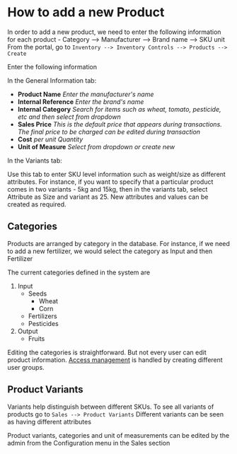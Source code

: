 # How to add a new Product
In order to add a new product, we need to enter the following information for each product - 
Category --> Manufacturer --> Brand name --> SKU unit
From the portal, go to ```Inventory --> Inventory Controls --> Products --> Create```

Enter the following information

In the General Information tab:
+ **Product Name** *Enter the manufacturer's name*
+ **Internal Reference** *Enter the brand's name*
+ **Internal Category** *Search for items such as wheat, tomato, pesticide, etc and then select from dropdown*
+ **Sales Price** *This is the default price that appears during transactions. The final price to be charged can be edited during transaction*
+ **Cost** *per unit Quantity*
+ **Unit of Measure** *Select from dropdown or create new*

In the Variants tab:

Use this tab to enter SKU level information such as weight/size as different attributes. For instance, if you want to specify that a particular product comes in two variants - 5kg and 15kg, then in the variants tab, select Attribute as Size and variant as 25. New attributes and values can be created as required.

## Categories
Products are arranged by category in the database. For instance, if we need to add a new fertilizer, 
we would select the category as Input and then Fertilizer

The current categories defined in the system are 
1. Input	
	+ Seeds
		+ Wheat
		+ Corn
	+ Fertilizers
	+ Pesticides
2. Output
	+ Fruits

Editing the categories is straightforward. But not every user can edit product information. [Access management](accessRights.md) is handled by creating different user groups.

## Product Variants
Variants help distinguish between different SKUs. To see all variants of products go to ```Sales --> Product Variants``` 
Different variants can be seen as having different attributes

Product variants, categories and unit of measurements can be edited by the admin from the Configuration menu in the Sales section
